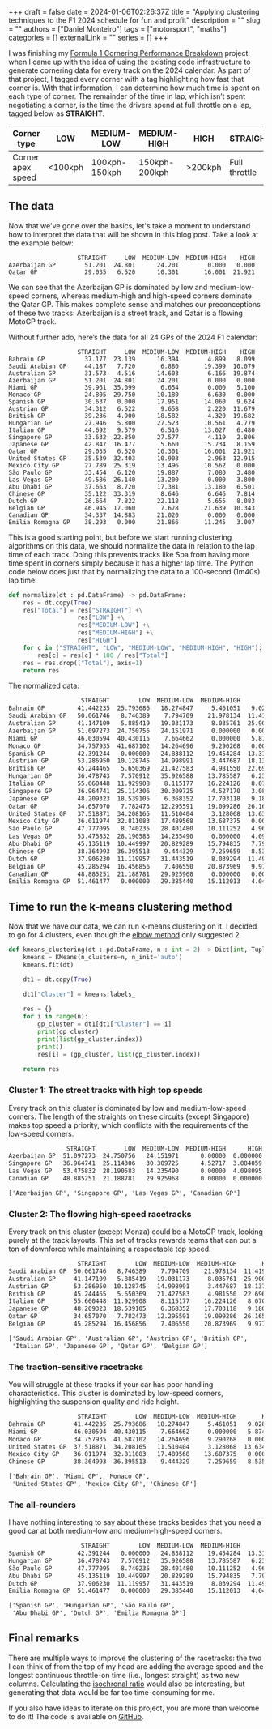 +++ 
draft = false
date = 2024-01-06T02:26:37Z
title = "Applying clustering techniques to the F1 2024 schedule for fun and profit"
description = ""
slug = ""
authors = ["Daniel Monteiro"]
tags = ["motorsport", "maths"]
categories = []
externalLink = ""
series = []
+++

I was finishing my [Formula 1 Cornering Performance Breakdown](https://github.com/dfamonteiro/Formula-1-Cornering-Performance-Breakdown) project when I came up with the idea of using the existing code infrastructure to generate cornering data for every track on the 2024 calendar. As part of that project, I tagged every corner with a tag highlighting how fast that corner is. With that information, I can determine how much time is spent on each type of corner. The remainder of the time in lap, which isn’t spent negotiating a corner, is the time the drivers spend at full throttle on a lap, tagged below as **STRAIGHT**.

| Corner type       | LOW     | MEDIUM-LOW    | MEDIUM-HIGH   | HIGH    | STRAIGHT      |
|-------------------|---------|---------------|---------------|---------|---------------|
| Corner apex speed | <100kph | 100kph-150kph | 150kph-200kph | >200kph | Full throttle |

## The data

Now that we've gone over the basics, let's take a moment to understand how to interpret the data that will be shown in this blog post. Take a look at the example below:

```text
                   STRAIGHT     LOW  MEDIUM-LOW  MEDIUM-HIGH    HIGH
Azerbaijan GP        51.201  24.801      24.201        0.000   0.000
Qatar GP             29.035   6.520      10.301       16.001  21.921
```

We can see that the Azerbaijan GP is dominated by low and medium-low-speed corners, whereas medium-high and high-speed corners dominate the Qatar GP. This makes complete sense and matches our preconceptions of these two tracks: Azerbaijan is a street track, and Qatar is a flowing MotoGP track.

Without further ado, here’s the data for all 24 GPs of the 2024 F1 calendar:

```text
                   STRAIGHT     LOW  MEDIUM-LOW  MEDIUM-HIGH    HIGH
Bahrain GP           37.177  23.139      16.394        4.899   8.099
Saudi Arabian GP     44.187   7.720       6.880       19.399  10.079
Australian GP        31.573   4.516      14.603        6.166  19.874
Azerbaijan GP        51.201  24.801      24.201        0.000   0.000
Miami GP             39.961  35.099       6.654        0.000   5.100
Monaco GP            24.805  29.750      10.180        6.630   0.000
Spanish GP           30.637   0.000      17.951       14.060   9.624
Austrian GP          34.312   6.522       9.658        2.220  11.679
British GP           39.236   4.900      18.582        4.320  19.682
Hungarian GP         27.946   5.800      27.523       10.561   4.779
Italian GP           44.692   9.579       6.516       13.027   6.480
Singapore GP         33.632  22.850      27.577        4.119   2.806
Japanese GP          42.847  16.477       5.660       15.734   8.159
Qatar GP             29.035   6.520      10.301       16.001  21.921
United States GP     35.539  32.403      10.903        2.963  12.915
Mexico City GP       27.789  25.319      13.496       10.562   0.000
São Paulo GP         33.454   6.120      19.887        7.080   3.480
Las Vegas GP         49.586  26.140      13.200        0.000   3.800
Abu Dhabi GP         37.663   8.720      17.381       13.180   6.501
Chinese GP           35.122  33.319       8.646        6.646   7.814
Dutch GP             26.664   7.822      22.118        5.655   8.083
Belgian GP           46.945  17.060       7.678       21.639  10.343
Canadian GP          34.337  14.883      21.020        0.000   0.000
Emilia Romagna GP    38.293   0.000      21.866       11.245   3.007
```

This is a good starting point, but before we start running clustering algorithms on this data, we should normalize the data in relation to the lap time of each track. Doing this prevents tracks like Spa from having more time spent in corners simply because it has a higher lap time. The Python code below does just that by normalizing the data to a 100-second (1m40s) lap time:

```python
def normalize(dt : pd.DataFrame) -> pd.DataFrame:
    res = dt.copy(True)
    res["Total"] = res["STRAIGHT"] +\
                   res["LOW"] +\
                   res["MEDIUM-LOW"] +\
                   res["MEDIUM-HIGH"] +\
                   res["HIGH"]
    for c in ("STRAIGHT", "LOW", "MEDIUM-LOW", "MEDIUM-HIGH", "HIGH"):
        res[c] = res[c] * 100 / res["Total"]
    res = res.drop(["Total"], axis=1)
    return res
```

The normalized data:

```txt
                    STRAIGHT        LOW  MEDIUM-LOW  MEDIUM-HIGH       HIGH
Bahrain GP         41.442235  25.793686   18.274847     5.461051   9.028180
Saudi Arabian GP   50.061746   8.746389    7.794709    21.978134  11.419022
Australian GP      41.147109   5.885419   19.031173     8.035761  25.900537
Azerbaijan GP      51.097273  24.750756   24.151971     0.000000   0.000000
Miami GP           46.030594  40.430115    7.664662     0.000000   5.874629
Monaco GP          34.757935  41.687102   14.264696     9.290268   0.000000
Spanish GP         42.391244   0.000000   24.838112    19.454284  13.316360
Austrian GP        53.286950  10.128745   14.998991     3.447687  18.137628
British GP         45.244465   5.650369   21.427583     4.981550  22.696033
Hungarian GP       36.478743   7.570912   35.926588    13.785587   6.238170
Italian GP         55.660448  11.929908    8.115177    16.224126   8.070341
Singapore GP       36.964741  25.114306   30.309725     4.527170   3.084059
Japanese GP        48.209323  18.539105    6.368352    17.703118   9.180103
Qatar GP           34.657070   7.782473   12.295591    19.099286  26.165580
United States GP   37.518871  34.208165   11.510404     3.128068  13.634492
Mexico City GP     36.011974  32.811083   17.489568    13.687375   0.000000
São Paulo GP       47.777095   8.740235   28.401480    10.111252   4.969938
Las Vegas GP       53.475832  28.190583   14.235490     0.000000   4.098095
Abu Dhabi GP       45.135119  10.449997   20.829289    15.794835   7.790760
Chinese GP         38.364993  36.395513    9.444329     7.259659   8.535506
Dutch GP           37.906230  11.119957   31.443519     8.039294  11.491001
Belgian GP         45.285294  16.456856    7.406550    20.873969   9.977331
Canadian GP        48.885251  21.188781   29.925968     0.000000   0.000000
Emilia Romagna GP  51.461477   0.000000   29.385440    15.112013   4.041069
```

## Time to run the k-means clustering method

Now that we have our data, we can run k-means clustering on it. I decided to go for 4 clusters, even though the [elbow method](https://en.wikipedia.org/wiki/Elbow_method_(clustering)) only suggested 2.

```python
def kmeans_clustering(dt : pd.DataFrame, n : int = 2) -> Dict[int, Tuple[pd.DataFrame, List[str]]]:
    kmeans = KMeans(n_clusters=n, n_init='auto')
    kmeans.fit(dt)

    dt1 = dt.copy(True)

    dt1["Cluster"] = kmeans.labels_
    
    res = {}
    for i in range(n):
        gp_cluster = dt1[dt1["Cluster"] == i]
        print(gp_cluster)
        print(list(gp_cluster.index))
        print()
        res[i] = (gp_cluster, list(gp_cluster.index))
    
    return res
```

### Cluster 1: The street tracks with high top speeds

Every track on this cluster is dominated by low and medium-low-speed corners. The length of the straights on these circuits (except Singapore) makes top speed a priority, which conflicts with the requirements of the low-speed corners.

```txt
                STRAIGHT        LOW  MEDIUM-LOW  MEDIUM-HIGH      HIGH  Cluster
Azerbaijan GP  51.097273  24.750756   24.151971      0.00000  0.000000        0
Singapore GP   36.964741  25.114306   30.309725      4.52717  3.084059        0
Las Vegas GP   53.475832  28.190583   14.235490      0.00000  4.098095        0
Canadian GP    48.885251  21.188781   29.925968      0.00000  0.000000        0

['Azerbaijan GP', 'Singapore GP', 'Las Vegas GP', 'Canadian GP']
```

### Cluster 2: The flowing high-speed racetracks

Every track on this cluster (except Monza) could be a MotoGP track, looking purely at the track layouts. This set of tracks rewards teams that can put a ton of downforce while maintaining a respectable top speed.

```txt
                   STRAIGHT        LOW  MEDIUM-LOW  MEDIUM-HIGH       HIGH  Cluster
Saudi Arabian GP  50.061746   8.746389    7.794709    21.978134  11.419022        1
Australian GP     41.147109   5.885419   19.031173     8.035761  25.900537        1
Austrian GP       53.286950  10.128745   14.998991     3.447687  18.137628        1
British GP        45.244465   5.650369   21.427583     4.981550  22.696033        1
Italian GP        55.660448  11.929908    8.115177    16.224126   8.070341        1
Japanese GP       48.209323  18.539105    6.368352    17.703118   9.180103        1
Qatar GP          34.657070   7.782473   12.295591    19.099286  26.165580        1
Belgian GP        45.285294  16.456856    7.406550    20.873969   9.977331        1

['Saudi Arabian GP', 'Australian GP', 'Austrian GP', 'British GP',
 'Italian GP', 'Japanese GP', 'Qatar GP', 'Belgian GP']
```

### The traction-sensitive racetracks

You will struggle at these tracks if your car has poor handling characteristics. This cluster is dominated by low-speed corners, highlighting the suspension quality and ride height.

```txt
                   STRAIGHT        LOW  MEDIUM-LOW  MEDIUM-HIGH       HIGH  Cluster
Bahrain GP        41.442235  25.793686   18.274847     5.461051   9.028180        2
Miami GP          46.030594  40.430115    7.664662     0.000000   5.874629        2
Monaco GP         34.757935  41.687102   14.264696     9.290268   0.000000        2
United States GP  37.518871  34.208165   11.510404     3.128068  13.634492        2
Mexico City GP    36.011974  32.811083   17.489568    13.687375   0.000000        2
Chinese GP        38.364993  36.395513    9.444329     7.259659   8.535506        2

['Bahrain GP', 'Miami GP', 'Monaco GP',
 'United States GP', 'Mexico City GP', 'Chinese GP']
```

### The all-rounders

I have nothing interesting to say about these tracks besides that you need a good car at both medium-low and medium-high-speed corners.

```txt
                    STRAIGHT        LOW  MEDIUM-LOW  MEDIUM-HIGH       HIGH  Cluster
Spanish GP         42.391244   0.000000   24.838112    19.454284  13.316360        3
Hungarian GP       36.478743   7.570912   35.926588    13.785587   6.238170        3
São Paulo GP       47.777095   8.740235   28.401480    10.111252   4.969938        3
Abu Dhabi GP       45.135119  10.449997   20.829289    15.794835   7.790760        3
Dutch GP           37.906230  11.119957   31.443519     8.039294  11.491001        3
Emilia Romagna GP  51.461477   0.000000   29.385440    15.112013   4.041069        3

['Spanish GP', 'Hungarian GP', 'São Paulo GP', 
 'Abu Dhabi GP', 'Dutch GP', 'Emilia Romagna GP']
```

## Final remarks

There are multiple ways to improve the clustering of the racetracks: the two I can think of from the top of my head are adding the average speed and the longest continuous throttle-on time (i.e., longest straight) as two new columns. Calculating the [isochronal ratio](https://canopysimulations.com/2017/01/18/aerodynamic-upgrades-facilitated-isochronal-ratio "Blog post about the isochronal ratio") would also be interesting, but generating that data would be far too time-consuming for me.

If you also have ideas to iterate on this project, you are more than welcome to do it! The code is available on [GitHub](https://github.com/dfamonteiro/Formula-1-Cornering-Performance-Breakdown/blob/main/track_clustering.py "Github project link").
